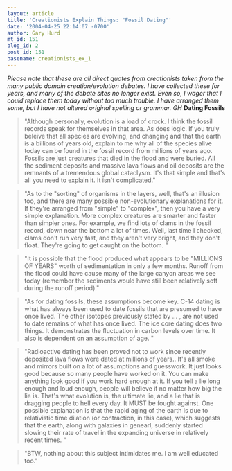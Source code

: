 ```yaml
---
layout: article
title: 'Creationists Explain Things: "Fossil Dating"'
date: '2004-04-25 22:14:07 -0700'
author: Gary Hurd
mt_id: 151
blog_id: 2
post_id: 151
basename: creationists_ex_1
---
```

_Please note that these are all direct quotes from creationists taken from the many public domain creation/evolution debates. I have collected these for years, and many of the debate sites no longer exist. Even so, I wager that I could replace them today without too much trouble. I have arranged them some, but I have not altered original spelling or grammar. GH_
**Dating Fossils**

> "Although personally, evolution is a load of crock. I think the fossil records speak for themselves in that area. As does logic.  If you truly beleive that all species are evolving, and changing and that the earth is a billions of years old, explain to me why all of the species alive today can be found in the fossil record from millions of years ago. Fossils are just creatures that died in the flood and were buried. All the sediment deposits and massive lava flows and oil deposits are the remnants of a tremendous global cataclysm.  It's that simple and that's all you need to explain it. It isn't complicated." 

> "As to the "sorting" of organisms in the layers, well, that's an illusion too, and there are many possible non-evolutionary explanations for it.  If they're arranged from "simple" to "complex", then you have a very simple explanation. More complex creatures are smarter and faster than simpler ones. For example, we find lots of clams in the fossil record, down near the bottom a lot of times. Well, last time I checked, clams don't run very fast, and they aren't very bright, and they don't float. They're going to get caught on the bottom. "

> "It is possible that the flood produced what appears to be "MILLIONS OF YEARS" worth of sedimentation in only a few months. Runoff from the flood could have cause many of the large canyon areas we see today (remember the sediments would have still been relatively soft during the runoff period)."

> "As for dating fossils, these assumptions become key. C-14 dating is what has always been used to date fossils that are presumed to have once lived. The other isotopes previously stated by ... , are not used to date remains of what has once lived. The ice core dating does two things. It demonstrates the fluctuation in carbon levels over time. It also is dependent on an assumption of age. "

> "Radioactive dating has been proved not to work since recently deposited lava flows were dated at millions of years.. It's all smoke and mirrors built on a lot of assumptions and guesswork. It just looks good because so many people have worked on it. You can make anything look good if you work hard enough at it. If you tell a lie long enough and loud enough, people will believe it no matter how big the lie is. That's what evolution is, the ultimate lie, and a lie that is dragging people to hell every day. It MUST be fought against.   One possible explanation is that the rapid aging of the earth is due to relativistic time dilation (or contraction, in this case), which suggests that the earth, along with galaxies in genearl, suddenly started slowing their rate of travel in the expanding universe in relatively recent times. "

> "BTW, nothing about this subject intimidates me. I am well educated too."
